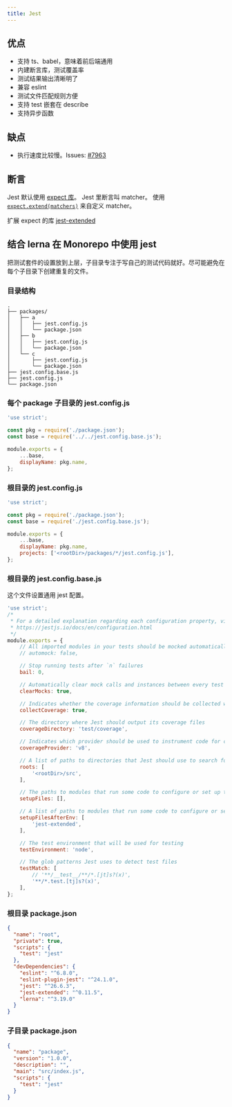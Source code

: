 ```yaml
---
title: Jest
---
```



## 优点

- 支持 ts、babel，意味着前后端通用
- 内建断言库，测试覆盖率
- 测试结果输出清晰明了
- 兼容 eslint
- 测试文件匹配规则方便
- 支持 test 嵌套在 describe
- 支持异步函数

## 缺点

- 执行速度比较慢。Issues: [#7963](https://github.com/facebook/jest/issues/7963)

## 断言

Jest 默认使用 [expect 库](https://jestjs.io/docs/en/expect)。
Jest 里断言叫 matcher。
使用 [`expect.extend(matchers)`](https://jestjs.io/docs/en/expect#expectextendmatchers) 来自定义 matcher。

扩展 expect 的库 [jest-extended](https://github.com/jest-community/jest-extended)


## 结合 lerna 在 Monorepo 中使用 jest

把测试套件的设置放到上层，子目录专注于写自己的测试代码就好。尽可能避免在每个子目录下创建重复的文件。

### 目录结构

```
.
├── packages/
│   ├── a
│   │   ├── jest.config.js
│   │   └── package.json
│   ├── b
│   │   ├── jest.config.js
│   │   └── package.json
│   └── c
│       ├── jest.config.js
│       └── package.json
├── jest.config.base.js
├── jest.config.js
└── package.json
```

### 每个 package 子目录的 jest.config.js

```js
'use strict';

const pkg = require('./package.json');
const base = require('../../jest.config.base.js');

module.exports = {
    ...base,
    displayName: pkg.name,
};
```

### 根目录的 jest.config.js

```js
'use strict';

const pkg = require('./package.json');
const base = require('./jest.config.base.js');

module.exports = {
    ...base,
    displayName: pkg.name,
    projects: ['<rootDir>/packages/*/jest.config.js'],
};
```

### 根目录的 jest.config.base.js

这个文件设置通用 jest 配置。

```js
'use strict';
/*
 * For a detailed explanation regarding each configuration property, visit:
 * https://jestjs.io/docs/en/configuration.html
 */
module.exports = {
    // All imported modules in your tests should be mocked automatically
    // automock: false,

    // Stop running tests after `n` failures
    bail: 0,

    // Automatically clear mock calls and instances between every test
    clearMocks: true,

    // Indicates whether the coverage information should be collected while executing the test
    collectCoverage: true,

    // The directory where Jest should output its coverage files
    coverageDirectory: 'test/coverage',

    // Indicates which provider should be used to instrument code for coverage
    coverageProvider: 'v8',

    // A list of paths to directories that Jest should use to search for files in
    roots: [
        '<rootDir>/src',
    ],

    // The paths to modules that run some code to configure or set up the testing environment before each test
    setupFiles: [],

    // A list of paths to modules that run some code to configure or set up the testing framework before each test
    setupFilesAfterEnv: [
        'jest-extended',
    ],

    // The test environment that will be used for testing
    testEnvironment: 'node',

    // The glob patterns Jest uses to detect test files
    testMatch: [
        // '**/__test__/**/*.[jt]s?(x)',
        '**/*.test.[tj]s?(x)',
    ],
};
```


### 根目录 package.json

```json
{
  "name": "root",
  "private": true,
  "scripts": {
    "test": "jest"
  },
  "devDependencies": {
    "eslint": "^6.8.0",
    "eslint-plugin-jest": "^24.1.0",
    "jest": "^26.6.3",
    "jest-extended": "^0.11.5",
    "lerna": "^3.19.0"
  }
}
```

### 子目录 package.json

```json
{
  "name": "package",
  "version": "1.0.0",
  "description": "",
  "main": "src/index.js",
  "scripts": {
    "test": "jest"
  }
}
```
